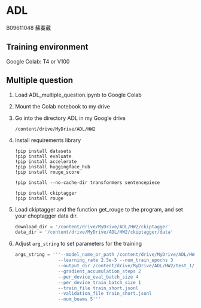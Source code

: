 # ADL
B09611048 蘇蓁葳
## Training environment
Google Colab: T4 or V100
## Multiple question
1. Load ADL_multiple_question.ipynb to Google Colab
2. Mount the Colab notebook to my drive
3. Go into the directory ADL in my Google drive
    ```
    /content/drive/MyDrive/ADL/HW2
    ```
4. Install requirements library
    ```
    !pip install datasets
    !pip install evaluate
    !pip install accelerate
    !pip install huggingface_hub
    !pip install rouge_score
    ```
    ```
    !pip install --no-cache-dir transformers sentencepiece
    ```
    ```
    !pip install ckiptagger
    !pip install rouge
    ```
5. Load ckiptagger and the function get_rouge to the program, and set your choptagger data dir.
    ``` python
    download_dir = '/content/drive/MyDrive/ADL/HW2/ckiptagger'
    data_dir = '/content/drive/MyDrive/ADL/HW2/ckiptagger/data'
    ```

6. Adjust `arg_string` to set parameters for the training
    ```python
    args_string = '''--model_name_or_path /content/drive/MyDrive/ADL/HW2/epoch1/
                    --learning_rate 2.5e-5 --num_train_epochs 3
                    --output_dir /content/drive/MyDrive/ADL/HW2/test_1/
                    --gradient_accumulation_steps 2
                    --per_device_eval_batch_size 4
                    --per_device_train_batch_size 1
                    --train_file train_short.jsonl
                    --validation_file train_short.jsonl
                    --num_beams 5'''
    ```


